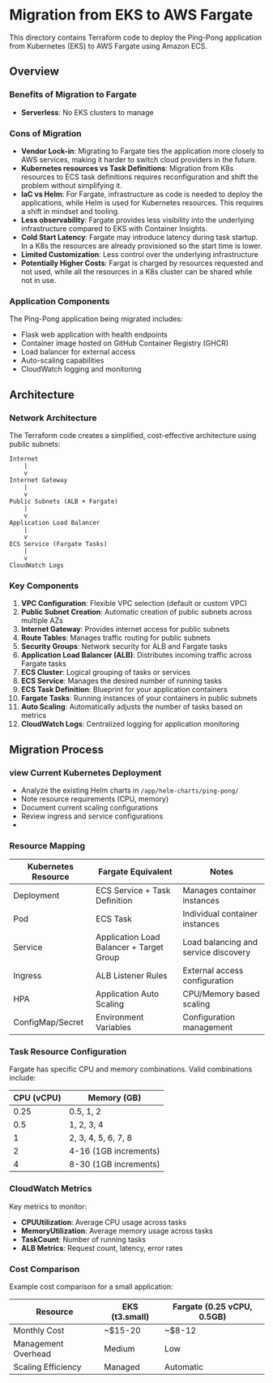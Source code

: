 # Migration from EKS to AWS Fargate

This directory contains Terraform code to deploy the Ping-Pong application from Kubernetes (EKS) to AWS Fargate using Amazon ECS. 

## Overview

### Benefits of Migration to Fargate

- **Serverless**: No EKS clusters to manage

### Cons of Migration 
- **Vendor Lock-in**: Migrating to Fargate ties the application more closely to AWS services, making it harder to switch cloud providers in the future.
- **Kubernetes resources vs Task Definitions**: Migration from K8s resources to ECS task definitions requires reconfiguration and shift the problem without simplifying it.
- **IaC vs Helm**: For Fargate, infrastructure as code is needed to deploy the applications, while Helm is used for Kubernetes resources. This requires a shift in mindset and tooling.
- **Less observability**: Fargate provides less visibility into the underlying infrastructure compared to EKS with Container Insights.
- **Cold Start Latency**: Fargate may introduce latency during task startup. In a K8s the resources are already provisioned so the start time is lower.
- **Limited Customization**: Less control over the underlying infrastructure
- **Potentially Higher Costs**: Fargat is charged by resources requested and not used, while all the resources in a K8s cluster can be shared while not in use.


### Application Components

The Ping-Pong application being migrated includes:
- Flask web application with health endpoints
- Container image hosted on GitHub Container Registry (GHCR)
- Load balancer for external access
- Auto-scaling capabilities
- CloudWatch logging and monitoring

## Architecture

### Network Architecture

The Terraform code creates a simplified, cost-effective architecture using public subnets:

```
Internet
    |
    v
Internet Gateway
    |
    v
Public Subnets (ALB + Fargate)
    |
    v
Application Load Balancer
    |
    v
ECS Service (Fargate Tasks)
    |
    v
CloudWatch Logs
```

### Key Components

1. **VPC Configuration**: Flexible VPC selection (default or custom VPC)
2. **Public Subnet Creation**: Automatic creation of public subnets across multiple AZs
3. **Internet Gateway**: Provides internet access for public subnets
4. **Route Tables**: Manages traffic routing for public subnets
5. **Security Groups**: Network security for ALB and Fargate tasks
6. **Application Load Balancer (ALB)**: Distributes incoming traffic across Fargate tasks
7. **ECS Cluster**: Logical grouping of tasks or services
8. **ECS Service**: Manages the desired number of running tasks
9. **ECS Task Definition**: Blueprint for your application containers
10. **Fargate Tasks**: Running instances of your containers in public subnets
11. **Auto Scaling**: Automatically adjusts the number of tasks based on metrics
12. **CloudWatch Logs**: Centralized logging for application monitoring


## Migration Process

### view Current Kubernetes Deployment
   - Analyze the existing Helm charts in `/app/helm-charts/ping-pong/`
   - Note resource requirements (CPU, memory)
   - Document current scaling configurations
   - Review ingress and service configurations
   - 

### Resource Mapping

| Kubernetes Resource | Fargate Equivalent | Notes |
|--------------------|--------------------|-------|
| Deployment | ECS Service + Task Definition | Manages container instances |
| Pod | ECS Task | Individual container instances |
| Service | Application Load Balancer + Target Group | Load balancing and service discovery |
| Ingress | ALB Listener Rules | External access configuration |
| HPA | Application Auto Scaling | CPU/Memory based scaling |
| ConfigMap/Secret | Environment Variables | Configuration management |

### Task Resource Configuration

Fargate has specific CPU and memory combinations. Valid combinations include:

| CPU (vCPU) | Memory (GB) |
|------------|-------------|
| 0.25 | 0.5, 1, 2 |
| 0.5 | 1, 2, 3, 4 |
| 1 | 2, 3, 4, 5, 6, 7, 8 |
| 2 | 4-16 (1GB increments) |
| 4 | 8-30 (1GB increments) |



### CloudWatch Metrics

Key metrics to monitor:
- **CPUUtilization**: Average CPU usage across tasks
- **MemoryUtilization**: Average memory usage across tasks
- **TaskCount**: Number of running tasks
- **ALB Metrics**: Request count, latency, error rates

### Cost Comparison

Example cost comparison for a small application:

| Resource | EKS (t3.small) | Fargate (0.25 vCPU, 0.5GB) |
|----------|---------------|--------------------------|
| Monthly Cost | ~$15-20 | ~$8-12 |
| Management Overhead | Medium | Low |
| Scaling Efficiency | Managed | Automatic |
